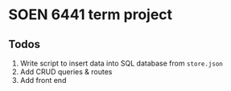 # SOEN 6441 term project

## Todos
1. Write script to insert data into SQL database from `store.json`
2. Add CRUD queries & routes
3. Add front end 